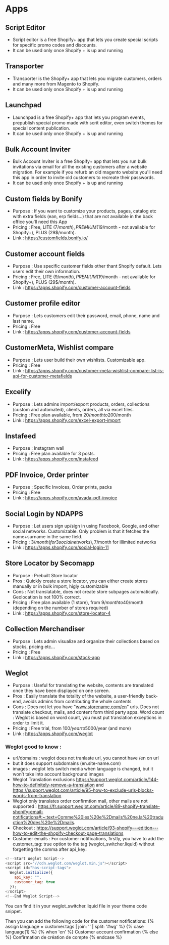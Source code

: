 # Apps

## Script Editor 
- Script editor is a free Shopify+ app that lets you create special scripts for specific promo codes and discounts. 
- It can be used only once Shopify + is up and running

## Transporter
- Transporter is the Shopify+ app that lets you migrate customers, orders and many more from Magento to Shopify. 
- It can be used only once Shopify + is up and running

## Launchpad
- Launchpad is a free Shopify+ app that lets you program events, prepublish special promo made with scrit editor, even switch themes for special content publication.
- It can be used only once Shopify + is up and running

## Bulk Account Inviter
- Bulk Account Inviter is a free Shopify+ app that lets you run bulk invitations via email for all the existing customers after a website migration. For example if you refurb an old magento website you'll need this app in order to invite old customers to recreate their passwords. 
- It can be used only once Shopify + is up and running

## Custom fields by Bonify
- Purpose : If you want to customize your products, pages, catalog etc with extra fields (ean, erp fields...) that are not available in the back office you'll need this App
- Pricing : Free, LITE (7$/month), PREMIUM (19$/month - not available for Shopify+), PLUS (29$/month). 
- Link : https://customfields.bonify.io/

## Customer account fields
- Purpose : Use specific customer fields other thant Shopify default. Lets users edit their own information. 
- Pricing : Free, LITE (9$/month), PREMIUM (19$/month - not available for Shopify+), PLUS (29$/month).
- Link : https://apps.shopify.com/customer-account-fields

## Customer profile editor
- Purpose : Lets customers edit their password, email, phone, name and last name. 
- Pricing : Free
- Link : https://apps.shopify.com/customer-account-fields

## CustomerMeta, Wishlist compare
- Purpose : Lets user build their own wishlists. Customizable app. 
- Pricing : Free
- Link : https://apps.shopify.com/customer-meta-wishlist-compare-list-js-api-for-customer-metafields

## Excelify
- Purpose : Lets admins import/export products, orders, collections (custom and automated), clients, orders, all via excel files. 
- Pricing : Free plan available, from 20$/month to 200$/month
- Link : https://apps.shopify.com/excel-export-import

## Instafeed 
- Purpose : Instagram wall
- Pricing : Free plan available for 3 posts. 
- Link : https://apps.shopify.com/instafeed

## PDF Invoice, Order printer 
- Purpose : Specific Invoices, Order prints, packs
- Pricing : Free
- Link : https://apps.shopify.com/avada-pdf-invoice

## Social Login by NDAPPS 
- Purpose : Let users sign up/sign in using Facebook, Google, and other social networks. Customizable. Only problem is that it fetches the name+surname in the same field. 
- Pricing : 3$/month (for 3 social networks), 7$/month for illimited networks
- Link : https://apps.shopify.com/social-login-11

## Store Locator by Secomapp
- Purpose : Prebuilt Store locator
- Pros : Quickly create a store locator, you can either create stores manually or in bulk import, higly customizable
- Cons : Not translatable, does not create store subpages automatically. Geolocation is not 100% correct. 
- Pricing : Free plan available (1 store), from 9$/month to 40$/month (depending on the number of stores required)
- Link : https://apps.shopify.com/store-locator-4

## Collection Merchandiser
- Purpose : Lets admin visualize and organize their collections based on stocks, pricing etc... 
- Pricing : Free
- Link : https://apps.shopify.com/stock-app

## Weglot
- Purpose : Useful for translating the website, contents are translated once they have been displayed on one screen. 
- Pros : Easily translate the totality of the website, a user-friendly back-end, avoids admins from contributing the whole contents
- Cons : Does not let you have "www.storename.com/en" urls. Does not translate checkout, mails, and content form third party apps. Word count : Weglot is based on word count, you must put translation exceptions in order to limit it.   
- Pricing : Free trial, from 100$/year to 5000$/year (and more)
- Link : https://apps.shopify.com/weglot

### Weglot good to know : 
- url/domains : weglot does not tranlaste url, you cannot have /en on url
- but it does support subdomains (en.site-name.com) 
- images : weglot lets switch media when language is changed, but it won’t take into account background images 
- Weglot Translation exclusions https://support.weglot.com/article/144-how-to-definitely-remove-a-translation and https://support.weglot.com/article/95-how-to-exclude-urls-blocks-words-from-translation
- Weglot only translates order confirmtion mail, other mails are not supported : https://fr.support.weglot.com/article/89-shopify-translate-shopify-email-notifications#:~:text=Comme%20les%20e%2Dmails%20ne,la%20traduction%20des%20e%2Dmails.
- Checkout : https://support.weglot.com/article/93-shopify---edition---how-to-edit-the-shopify-checkout-page-translations
- Customer emails : For customer notifications, firstly, you have to add the customer_tag: true option to the tag (weglot_switcher.liquid) without forgetting the comma after api_key:

```javascript
<!--Start Weglot Script-->
<script src="//cdn.weglot.com/weglot.min.js"></script>
<script id="has-script-tags">
  Weglot.initialize({
    api_key: "",
    customer_tag: true
  });
</script>
<!--End Weglot Script-->
``` 

You can find it in your weglot_switcher.liquid file in your theme code snippet.

Then you can add the following code for the customer notifications:
{% assign language = customer.tags | join: '' | split: '#wg' %} 
{% case language[1] %} 
{% when 'en' %}
Customer account confirmation
{% else %} 
Confirmation de création de compte
{% endcase %}





